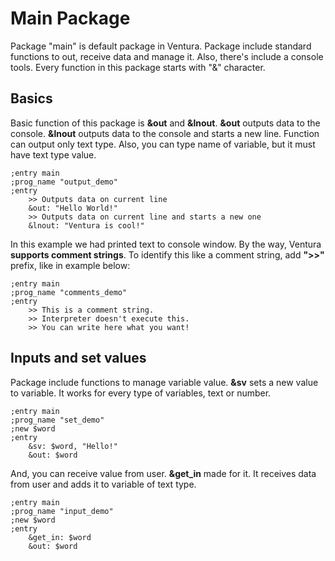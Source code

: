 # Main Package
Package "main" is default package in Ventura. 
Package include standard functions to out, receive data and manage it. 
Also, there's include a console tools.
Every function in this package starts with "&" character. 

## Basics
Basic function of this package is **&out** and **&lnout**. 
**&out** outputs data to the console. 
**&lnout** outputs data to the console and starts a new line.
Function can output only text type.
Also, you can type name of variable, but it must have text type value.

```
;entry main
;prog_name "output_demo"
;entry
    >> Outputs data on current line
    &out: "Hello World!"
    >> Outputs data on current line and starts a new one
    &lnout: "Ventura is cool!"
```

In this example we had printed text to console window.
By the way, Ventura **supports comment strings**. 
To identify this like a comment string, add **">>"** prefix, like in example below:

```
;entry main
;prog_name "comments_demo"
;entry
    >> This is a comment string.
    >> Interpreter doesn't execute this.
    >> You can write here what you want!
```
## Inputs and set values
Package include functions to manage variable value.
**&sv** sets a new value to variable.
It works for every type of variables, text or number.

```
;entry main
;prog_name "set_demo"
;new $word
;entry
    &sv: $word, "Hello!"
    &out: $word
```

And, you can receive value from user.
**&get_in** made for it.
It receives data from user and adds it to variable of text type.

```
;entry main
;prog_name "input_demo"
;new $word
;entry
    &get_in: $word
    &out: $word
```